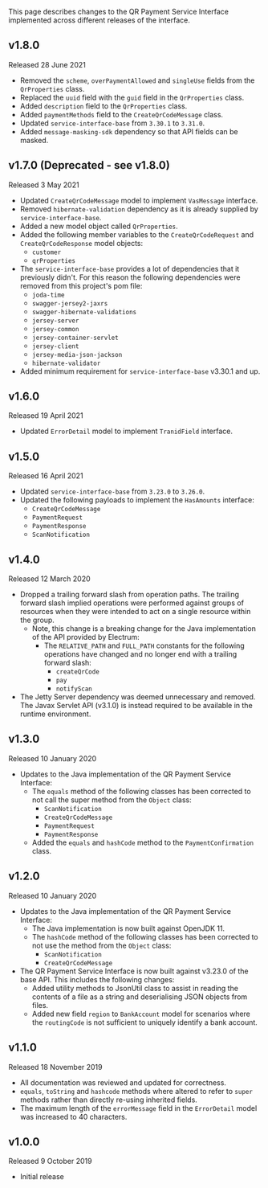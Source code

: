 This page describes changes to the QR Payment Service Interface implemented across different releases of the interface.

## v1.8.0
Released 28 June 2021

* Removed the `scheme`, `overPaymentAllowed` and `singleUse` fields from the `QrProperties` class.
* Replaced the `uuid` field with the `guid` field  in the `QrProperties` class.
* Added `description` field to the `QrProperties` class.
* Added `paymentMethods` field to the `CreateQrCodeMessage` class.
* Updated `service-interface-base` from `3.30.1` to `3.31.0`.
* Added `message-masking-sdk` dependency so that API fields can be masked.

## v1.7.0 (Deprecated - see v1.8.0)
Released 3 May 2021

* Updated `CreateQrCodeMessage` model to implement `VasMessage` interface.
* Removed `hibernate-validation` dependency as it is already supplied by `service-interface-base`.
* Added a new model object called `QrProperties`.
* Added the following member variables to the `CreateQrCodeRequest` and `CreateQrCodeResponse` model objects:
    * `customer`
    * `qrProperties`
* The `service-interface-base` provides a lot of dependencies that it previously didn't. For this reason the following
  dependencies were removed from this project's pom file:
    * `joda-time`
    * `swagger-jersey2-jaxrs`
    * `swagger-hibernate-validations`
    * `jersey-server`
    * `jersey-common`
    * `jersey-container-servlet`
    * `jersey-client`
    * `jersey-media-json-jackson`
    * `hibernate-validator`
* Added minimum requirement for `service-interface-base` v3.30.1 and up.

## v1.6.0
Released 19 April 2021

* Updated `ErrorDetail` model to implement `TranidField` interface.

## v1.5.0
Released 16 April 2021

* Updated `service-interface-base` from `3.23.0` to `3.26.0`.
* Updated the following payloads to implement the `HasAmounts` interface:
    * `CreateQrCodeMessage`
    * `PaymentRequest`
    * `PaymentResponse`
    * `ScanNotification`


## v1.4.0
Released 12 March 2020

* Dropped a trailing forward slash from operation paths. The trailing forward slash implied operations were performed against groups of resources when they were intended to act on a single resource within the group.
  * Note, this change is a breaking change for the Java implementation of the API provided by Electrum:
    * The `RELATIVE_PATH` and `FULL_PATH` constants for the following operations have changed and no longer end with a trailing forward slash:
      * `createQrCode`
      * `pay`
      * `notifyScan`
* The Jetty Server dependency was deemed unnecessary and removed. The Javax Servlet API (v3.1.0) is instead required to be available in the runtime environment.

## v1.3.0
Released 10 January 2020

* Updates to the Java implementation of the QR Payment Service Interface:
    * The `equals` method of the following classes has been corrected to not call the super method from the `Object` class:
        * `ScanNotification`
        * `CreateQrCodeMessage`
        * `PaymentRequest`
        * `PaymentResponse`
    * Added the `equals` and `hashCode` method to the `PaymentConfirmation` class.

## v1.2.0
Released 10 January 2020

* Updates to the Java implementation of the QR Payment Service Interface:
    * The Java implementation is now built against OpenJDK 11.
    * The `hashCode` method of the following classes has been corrected to not use the method from the `Object` class:
        * `ScanNotification`
        * `CreateQrCodeMessage`
* The QR Payment Service Interface is now built against v3.23.0 of the base API. This includes the following changes:
    * Added utility methods to JsonUtil class to assist in reading the contents of a file as a string and deserialising JSON objects from files.
    * Added new field `region` to `BankAccount` model for scenarios where the `routingCode` is not sufficient to uniquely identify a bank account.

## v1.1.0
Released 18 November 2019

* All documentation was reviewed and updated for correctness.
* `equals`, `toString` and `hashcode` methods where altered to refer to `super` methods rather than directly re-using inherited fields.
* The maximum length of the `errorMessage` field in the `ErrorDetail` model was increased to 40 characters.

## v1.0.0
Released 9 October 2019

* Initial release
